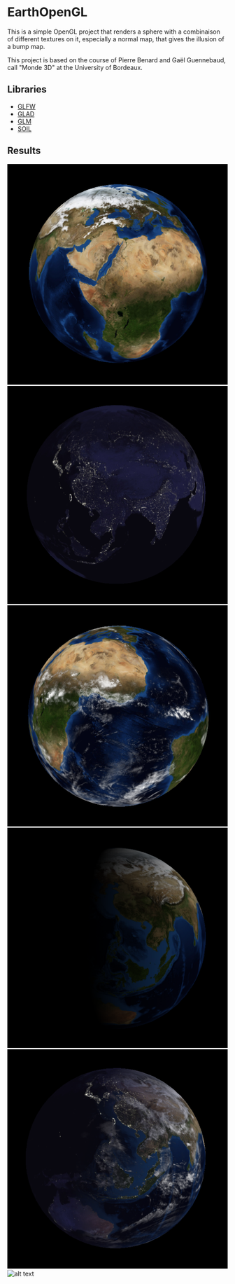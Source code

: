 # EarthOpenGL

This is a simple OpenGL project that renders a sphere with a combinaison of different textures on it, especially a normal map, that gives the illusion of a bump map.

This project is based on the course of Pierre Benard and Gaël Guennebaud, call "Monde 3D" at the University of Bordeaux.

## Libraries
- [GLFW](https://www.glfw.org/)
- [GLAD](https://glad.dav1d.de/)
- [GLM](https://glm.g-truc.net/0.9.9/index.html)
- [SOIL](http://www.lonesock.net/soil.html)

## Results

![alt text](images/Jour.png "Earth at day")
![alt text](images/Nuit.png "Earth at night")
![alt text](images/Mix_nuage_.png "Earth with clouds")
![alt text](images/Simulation_soleil.png "Earth with sun simulation")
![alt text](images/Mix_nuage_nuit.png "Earth with clouds and night")
![alt text](images/Normal.png "Earth with normal map")